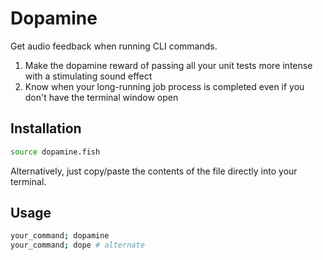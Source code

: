 # Dopamine

Get audio feedback when running CLI commands.

1. Make the dopamine reward of passing all your unit tests
   more intense with a stimulating sound effect
2. Know when your long-running job process is completed
   even if you don't have the terminal window open

## Installation

```bash
source dopamine.fish
```

Alternatively, just copy/paste the contents of the file
directly into your terminal.

## Usage

```bash
your_command; dopamine
your_command; dope # alternate
```
